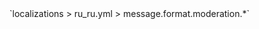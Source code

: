 <!--@include: @/parts/module/message/format/moderation.md#title-->
<!--@include: @/parts/words.md#path--> `localizations > ru_ru.yml > message.format.moderation.*`

<!--@include: @/parts/module/message/format/moderation.md#explanation-->

<!--@include: @/parts/module/message/format/moderation.md#parameters-->